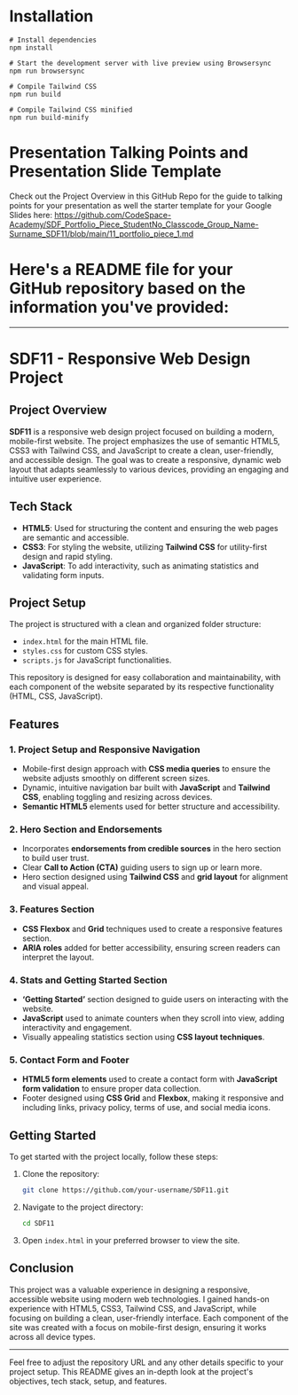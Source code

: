 # Installation

```
# Install dependencies
npm install

# Start the development server with live preview using Browsersync
npm run browsersync

# Compile Tailwind CSS
npm run build

# Compile Tailwind CSS minified
npm run build-minify

```

# Presentation Talking Points and Presentation Slide Template
Check out the Project Overview in this GitHub Repo for the guide to talking points for your presentation as well the starter template for your Google Slides here: https://github.com/CodeSpace-Academy/SDF_Portfolio_Piece_StudentNo_Classcode_Group_Name-Surname_SDF11/blob/main/11_portfolio_piece_1.md


# Here's a README file for your GitHub repository based on the information you've provided:

---

# SDF11 - Responsive Web Design Project

## Project Overview
**SDF11** is a responsive web design project focused on building a modern, mobile-first website. The project emphasizes the use of semantic HTML5, CSS3 with Tailwind CSS, and JavaScript to create a clean, user-friendly, and accessible design. The goal was to create a responsive, dynamic web layout that adapts seamlessly to various devices, providing an engaging and intuitive user experience.

## Tech Stack
- **HTML5**: Used for structuring the content and ensuring the web pages are semantic and accessible.
- **CSS3**: For styling the website, utilizing **Tailwind CSS** for utility-first design and rapid styling.
- **JavaScript**: To add interactivity, such as animating statistics and validating form inputs.

## Project Setup
The project is structured with a clean and organized folder structure:
- `index.html` for the main HTML file.
- `styles.css` for custom CSS styles.
- `scripts.js` for JavaScript functionalities.

This repository is designed for easy collaboration and maintainability, with each component of the website separated by its respective functionality (HTML, CSS, JavaScript).

## Features

### 1. Project Setup and Responsive Navigation
- Mobile-first design approach with **CSS media queries** to ensure the website adjusts smoothly on different screen sizes.
- Dynamic, intuitive navigation bar built with **JavaScript** and **Tailwind CSS**, enabling toggling and resizing across devices.
- **Semantic HTML5** elements used for better structure and accessibility.

### 2. Hero Section and Endorsements
- Incorporates **endorsements from credible sources** in the hero section to build user trust.
- Clear **Call to Action (CTA)** guiding users to sign up or learn more.
- Hero section designed using **Tailwind CSS** and **grid layout** for alignment and visual appeal.

### 3. Features Section
- **CSS Flexbox** and **Grid** techniques used to create a responsive features section.
- **ARIA roles** added for better accessibility, ensuring screen readers can interpret the layout.

### 4. Stats and Getting Started Section
- **‘Getting Started’** section designed to guide users on interacting with the website.
- **JavaScript** used to animate counters when they scroll into view, adding interactivity and engagement.
- Visually appealing statistics section using **CSS layout techniques**.

### 5. Contact Form and Footer
- **HTML5 form elements** used to create a contact form with **JavaScript form validation** to ensure proper data collection.
- Footer designed using **CSS Grid** and **Flexbox**, making it responsive and including links, privacy policy, terms of use, and social media icons.

## Getting Started

To get started with the project locally, follow these steps:

1. Clone the repository:
    ```bash
    git clone https://github.com/your-username/SDF11.git
    ```
   
2. Navigate to the project directory:
    ```bash
    cd SDF11
    ```

3. Open `index.html` in your preferred browser to view the site.

## Conclusion

This project was a valuable experience in designing a responsive, accessible website using modern web technologies. I gained hands-on experience with HTML5, CSS3, Tailwind CSS, and JavaScript, while focusing on building a clean, user-friendly interface. Each component of the site was created with a focus on mobile-first design, ensuring it works across all device types.

---

Feel free to adjust the repository URL and any other details specific to your project setup. This README gives an in-depth look at the project's objectives, tech stack, setup, and features.
